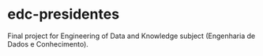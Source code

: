 # edc-presidentes
Final project for Engineering of Data and Knowledge subject (Engenharia de Dados e Conhecimento).
